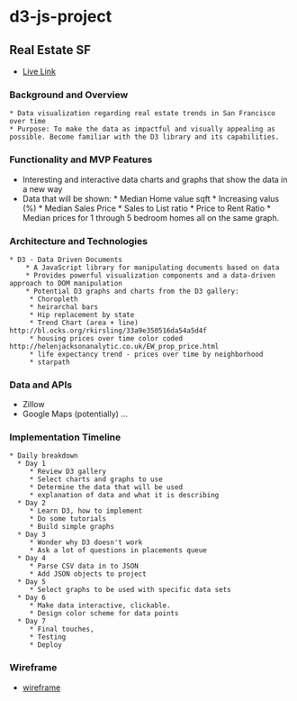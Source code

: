 # d3-js-project
## Real Estate SF
* [Live Link](https://tedwildenradt.github.io/d3-js-project/)
### Background and Overview
    * Data visualization regarding real estate trends in San Francisco over time
    * Purpose: To make the data as impactful and visually appealing as possible. Become familiar with the D3 library and its capabilities.
### Functionality and MVP Features
   * Interesting and interactive data charts and graphs that show the data in a new way
   * Data that will be shown:
    * Median Home value sqft
    * Increasing valus (%)
    * Median Sales Price
    * Sales to List ratio
    * Price to Rent Ratio
    * Median prices for 1 through 5 bedroom homes all on the same graph.
### Architecture and Technologies
    * D3 - Data Driven Documents
        * A JavaScript library for manipulating documents based on data
        * Provides powerful visualization components and a data-driven approach to DOM manipulation
        * Potential D3 graphs and charts from the D3 gallery:
         * Choropleth
         * heirarchal bars
         * Hip replacement by state
         * Trend Chart (area + line) http://bl.ocks.org/rkirsling/33a9e350516da54a5d4f
         * housing prices over time color coded http://helenjacksonanalytic.co.uk/EW_prop_price.html
         * life expectancy trend - prices over time by neighborhood
         * starpath
### Data and APIs
   * Zillow
   * Google Maps (potentially)
    ...
### Implementation Timeline
    * Daily breakdown
      * Day 1
         * Review D3 gallery
         * Select charts and graphs to use
         * Determine the data that will be used
         * explanation of data and what it is describing
      * Day 2
         * Learn D3, how to implement
         * Do some tutorials
         * Build simple graphs
      * Day 3
         * Wonder why D3 doesn't work
         * Ask a lot of questions in placements queue
      * Day 4
         * Parse CSV data in to JSON
         * Add JSON objects to project
      * Day 5
         * Select graphs to be used with specific data sets
      * Day 6
         * Make data interactive, clickable.
         * Design color scheme for data points
      * Day 7
         * Final touches,
         * Testing
         * Deploy
### Wireframe
   * [wireframe](https://raw.githubusercontent.com/TedWildenradt/d3-js-project/master/WireFrame.png)

